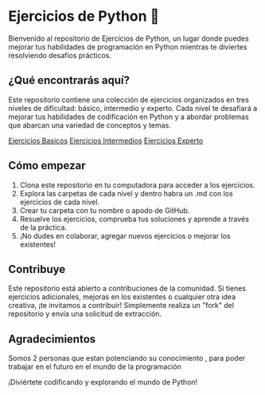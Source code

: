 # Ejercicios de Python 🐍

Bienvenido al repositorio de Ejercicios de Python, un lugar donde puedes mejorar tus habilidades de programación en Python mientras te diviertes resolviendo desafíos prácticos.

## ¿Qué encontrarás aquí?

Este repositorio contiene una colección de ejercicios organizados en tres niveles de dificultad: básico, intermedio y experto. Cada nivel te desafiará a mejorar tus habilidades de codificación en Python y a abordar problemas que abarcan una variedad de conceptos y temas.

[Ejercicios Basicos](https://github.com/IvanDevX/Python_Ejercicios_Practicar/blob/main/Basicos/basicos.md)
[Ejercicios Intermedios](https://github.com/IvanDevX/Python_Ejercicios_Practicar/blob/main/Intermedios/intermedios.md)
[Ejercicios Experto](https://github.com/IvanDevX/Python_Ejercicios_Practicar/blob/main/Expertos/expertos.md)

## Cómo empezar

1. Clona este repositorio en tu computadora para acceder a los ejercicios.
2. Explora las carpetas de cada nivel y dentro habra un .md con los ejercicios de cada nivel.
3. Crear tu carpeta con tu nombre o apodo de GitHub.
4. Resuelve los ejercicios, comprueba tus soluciones y aprende a través de la práctica.
5. ¡No dudes en colaborar, agregar nuevos ejercicios o mejorar los existentes!

## Contribuye

Este repositorio está abierto a contribuciones de la comunidad. Si tienes ejercicios adicionales, mejoras en los existentes o cualquier otra idea creativa, ¡te invitamos a contribuir! Simplemente realiza un "fork" del repositorio y envía una solicitud de extracción.

## Agradecimientos

Somos 2 personas que estan potenciando su conocimiento , para poder trabajar en el futuro en el mundo de la programación

¡Diviértete codificando y explorando el mundo de Python!
